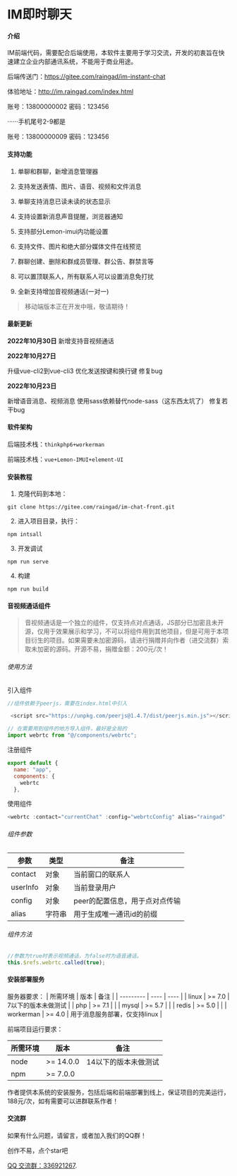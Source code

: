 # IM即时聊天

#### 介绍
IM前端代码，需要配合后端使用，本软件主要用于学习交流，开发的初衷旨在快速建立企业内部通讯系统，不能用于商业用途。

后端传送门：https://gitee.com/raingad/im-instant-chat

体验地址：http://im.raingad.com/index.html

账号：13800000002  密码：123456

······手机尾号2-9都是

账号：13800000009  密码：123456

#### 支持功能

1. 单聊和群聊，新增消息管理器

2. 支持发送表情、图片、语音、视频和文件消息

3. 单聊支持消息已读未读的状态显示

4. 支持设置新消息声音提醒，浏览器通知

5. 支持部分Lemon-imui内功能设置

6. 支持文件、图片和绝大部分媒体文件在线预览

7. 群聊创建、删除和群成员管理、群公告、群禁言等

8. 可以置顶联系人，所有联系人可以设置消息免打扰
   
9. 全新支持增加音视频通话(一对一)


> 移动端版本正在开发中哦，敬请期待！

#### 最新更新

**2022年10月30日**
新增支持音视频通话

**2022年10月27日**

升级vue-cli2到vue-cli3
优化发送按键和换行键
修复bug

**2022年10月23日**

新增语音消息、视频消息
使用sass依赖替代node-sass（这东西太坑了）
修复若干bug

#### 软件架构

后端技术栈：`thinkphp6+workerman`

前端技术栈：`vue+Lemon-IMUI+element-UI`


#### 安装教程
1.  克隆代码到本地： 
``` 
git clone https://gitee.com/raingad/im-chat-front.git
```
2.  进入项目目录，执行： 
```
npm intsall
```
3.  开发调试
```
npm run serve
```

4.  构建
```
npm run build
```

#### 音视频通话组件

> 音视频通话是一个独立的组件，仅支持点对点通话，JS部分已加密且未开源，仅用于效果展示和学习，不可以将组件用到其他项目，但是可用于本项目衍生的项目。如果需要未加密源码，请进行捐赠并向作者（进交流群）索取未加密的源码。开源不易，捐赠金额：200元/次！

###### 使用方法

引入组件
``` javascript
//组件依赖于peerjs，需要在index.html中引入

 <script src="https://unpkg.com/peerjs@1.4.7/dist/peerjs.min.js"></script>

// 在需要用到组件的地方导入组件，最好是全局的
import webrtc from "@/components/webrtc";
```

注册组件

``` javascript
export default {
  name: "app",
  components: {
    webrtc
  },
```
使用组件
``` javascript
<webrtc :contact="currentChat" :config="webrtcConfig" alias="raingad" :userInfo="user" ref="webrtc" :key="componentKey"></webrtc>
```

###### 组件参数

|  参数 | 类型 | 备注 |
| --------- | ---- | ---- |
| contact    | 对象 |   当前窗口的联系人   |
| userInfo | 对象 |   当前登录用户   |
| config    | 对象 |  peer的配置信息，用于点对点传输    |
| alias    | 字符串 |   用于生成唯一通讯id的前缀   |

###### 组件方法

``` javascript
//参数为true时表示视频通话，为false时为语音通话。
this.$refs.webrtc.called(true);
```

#### 安装部署服务

服务器要求：
|  所需环境 | 版本 | 备注 |
| --------- | ---- | ---- |
| linux    | >= 7.0 |  7以下的版本未做测试   |
| php | >= 7.1 |      |
| mysql    | >= 5.7 |      |
| redis    | >= 5.0 |     |
| workerman    | >= 4.0 |  用于消息服务部署，仅支持linux    |

前端项目运行要求：

|  所需环境 | 版本 | 备注 |
| --------- | ---- | ---- |
| node    | >= 14.0.0 |  14以下的版本未做测试   |
| npm | >= 7.0.0 |      |


作者提供本系统的安装服务，包括后端和前端部署到线上，保证项目的完美运行，188元/次，如有需要可以进群联系作者！

#### 交流群

如果有什么问题，请留言，或者加入我们的QQ群！

创作不易，点个star吧

[QQ 交流群：336921267](https://jq.qq.com/?_wv=1027&k=jMQAt9lh).


